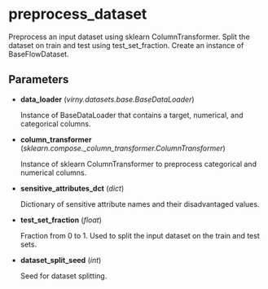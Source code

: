 # preprocess_dataset

Preprocess an input dataset using sklearn ColumnTransformer. Split the dataset on train and test using test_set_fraction.  Create an instance of BaseFlowDataset.



## Parameters

- **data_loader** (*virny.datasets.base.BaseDataLoader*)

    Instance of BaseDataLoader that contains a target, numerical, and categorical columns.

- **column_transformer** (*sklearn.compose._column_transformer.ColumnTransformer*)

    Instance of sklearn ColumnTransformer to preprocess categorical and numerical columns.

- **sensitive_attributes_dct** (*dict*)

    Dictionary of sensitive attribute names and their disadvantaged values.

- **test_set_fraction** (*float*)

    Fraction from 0 to 1. Used to split the input dataset on the train and test sets.

- **dataset_split_seed** (*int*)

    Seed for dataset splitting.




